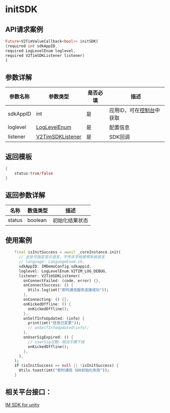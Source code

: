 # initSDK

## API请求案例

```dart
Future<V2TimValueCallback<bool>> initSDK(
{required int sdkAppID,
required LogLevelEnum loglevel,
required V2TimSDKListener listener}
)
```

## 参数详解

| 参数名称     | 参数类型                                                                                                                   | 是否必填 | 描述                                                    |
| -------- | ---------------------------------------------------------------------------------------------------------------------- | ---- | ----------------------------------------------------- |
| sdkAppID | int                                                                                                                    | 是    | 应用ID，可在[控制台](https://console.cloud.tencent.com/im)中获取 |
| loglevel | [LogLevelEnum](https://pub.dev/documentation/tencent\_im\_sdk\_plugin/latest/enum\_log\_level\_enum/LogLevelEnum.html) | 是    | 配置信息                                                  |
| listener | [V2TimSDKListener](../../class/listener/v2timsdklistener.md)                                                           | 是    | SDK回调                                                 |

## 返回模板

```dart
{
    status:true/false
}
```

## 返回参数详解

| 名称     | 数值类型    | 描述      |
| ------ | ------- | ------- |
| status | boolean | 初始化结果状态 |

## 使用案例

```dart
    final isInitSuccess = await _coreInstance.init(
      // 此处可指定显示语言，不传该字段使用系统语言
      // language: LanguageEnum.zh,
      sdkAppID: IMDemoConfig.sdkappid,
      loglevel: LogLevelEnum.V2TIM_LOG_DEBUG,
      listener: V2TimSDKListener(
        onConnectFailed: (code, error) {},
        onConnectSuccess: () {
          Utils.log(imt("即时通信服务连接成功"));
        },
        onConnecting: () {},
        onKickedOffline: () {
          onKickedOffline();
        },
        onSelfInfoUpdated: (info) {
          print(imt("信息已变更"));
          // onSelfInfoUpdated(info);
        },
        onUserSigExpired: () {
          // userSig过期，相当于踢下线
          onKickedOffline();
        },
      ),
    );
    if (isInitSuccess == null || !isInitSuccess) {
      Utils.toast(imt("即时通信 SDK初始化失败"));
    } 
```

## 相关平台接口：

[IM SDK for unity](https://github.com/hfutgeyifan/gitbooktest/blob/main/api/fu-wu-duan/chu-shi-hua-deng-lu-jie-kou/broken-reference/README.md)
